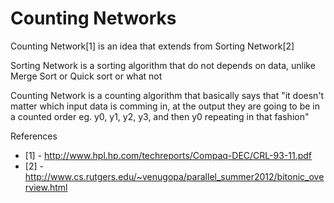 # Counting Networks
Counting Network[1] is an idea that extends from Sorting Network[2]

Sorting Network is a sorting algorithm that do not depends on data, unlike Merge Sort or Quick sort 
or what not

Counting Network is a counting algorithm that basically says that "it doesn't matter which input 
data is comming in, at the output they are going to be in a counted order eg. y0, y1, y2, y3, and then
y0 repeating in that fashion"




References 
- [1] - http://www.hpl.hp.com/techreports/Compaq-DEC/CRL-93-11.pdf
- [2] - http://www.cs.rutgers.edu/~venugopa/parallel_summer2012/bitonic_overview.html
